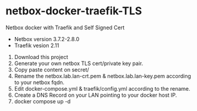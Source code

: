 # netbox-docker-traefik-TLS
Netbox docker with Traefik and Self Signed Cert

- Netbox version 3.7.2-2.8.0
- Traefik vesion 2.11

1. Download this project
2. Generate your own netbox TLS cert/private key pair.
3. Copy paste content on secret/
4. Rename the netbox.lab.lan-crt.pem & netbox.lab.lan-key.pem according to your netbox fqdn.
5. Edit docker-compose.yml & traefik/config.yml according to the rename.
7. Create a DNS Record on your LAN pointing to your docker host IP.
8. docker compose up -d
